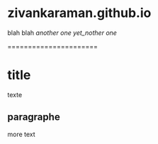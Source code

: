 # zivankaraman.github.io
blah blah
_another one_
_yet_nother one_

======================

# title
texte

## paragraphe
more text

